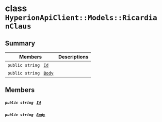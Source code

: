 # class `HyperionApiClient::Models::RicardianClaus` 

## Summary

 Members                                | Descriptions                                
----------------------------------------|---------------------------------------------
`public string ` [`Id`](#class_hyperion_api_client_1_1_models_1_1_ricardian_claus_1a186291c875988107b7ace745ea84d4ec) | 
`public string ` [`Body`](#class_hyperion_api_client_1_1_models_1_1_ricardian_claus_1aa22a174fd7f5d080c4e4714fd0dde308) | 

## Members

##### `public string ` [`Id`](#class_hyperion_api_client_1_1_models_1_1_ricardian_claus_1a186291c875988107b7ace745ea84d4ec) 

##### `public string ` [`Body`](#class_hyperion_api_client_1_1_models_1_1_ricardian_claus_1aa22a174fd7f5d080c4e4714fd0dde308) 


